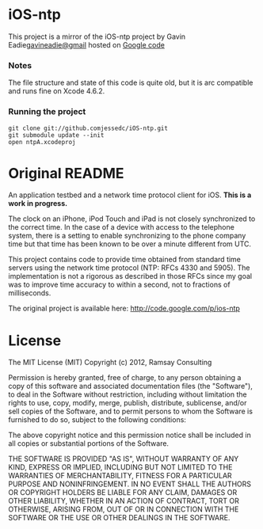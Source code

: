 # iOS-ntp

This project is a mirror of the iOS-ntp project by Gavin Eadie<gavineadie@gmail> hosted on [Google code](http://code.google.com/p/ios-ntp/)

### Notes

The file structure and state of this code is quite old, but it is arc compatible and runs fine on Xcode 4.6.2.

### Running the project

    git clone git://github.comjessedc/iOS-ntp.git
    git submodule update --init
    open ntpA.xcodeproj

# Original README

An application testbed and a network time protocol client for iOS. **This is a work in progress.**

The clock on an iPhone, iPod Touch and iPad is not closely synchronized to the correct time. In the case of a device with access to the telephone system, there is a setting to enable synchronizing to the phone company time but that time has been known to be over a minute different from UTC.

This project contains code to provide time obtained from standard time servers using the network time protocol (NTP: RFCs 4330 and 5905). The implementation is not a rigorous as described in those RFCs since my goal was to improve time accuracy to within a second, not to fractions of milliseconds.

The original project is available here: http://code.google.com/p/ios-ntp

# License

The MIT License (MIT)
Copyright (c) 2012, Ramsay Consulting

Permission is hereby granted, free of charge, to any person obtaining a copy of this software and associated documentation files (the "Software"), to deal in the Software without restriction, including without limitation the rights to use, copy, modify, merge, publish, distribute, sublicense, and/or sell copies of the Software, and to permit persons to whom the Software is furnished to do so, subject to the following conditions:

The above copyright notice and this permission notice shall be included in all copies or substantial portions of the Software.

THE SOFTWARE IS PROVIDED "AS IS", WITHOUT WARRANTY OF ANY KIND, EXPRESS OR IMPLIED, INCLUDING BUT NOT LIMITED TO THE WARRANTIES OF MERCHANTABILITY, FITNESS FOR A PARTICULAR PURPOSE AND NONINFRINGEMENT. IN NO EVENT SHALL THE AUTHORS OR COPYRIGHT HOLDERS BE LIABLE FOR ANY CLAIM, DAMAGES OR OTHER LIABILITY, WHETHER IN AN ACTION OF CONTRACT, TORT OR OTHERWISE, ARISING FROM, OUT OF OR IN CONNECTION WITH THE SOFTWARE OR THE USE OR OTHER DEALINGS IN THE SOFTWARE.